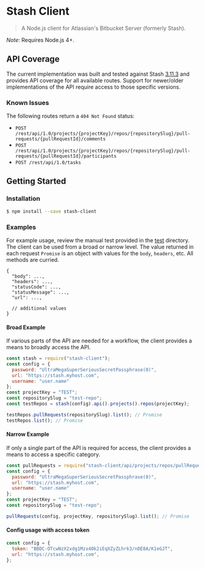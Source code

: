 # Stash Client

> A Node.js client for Atlassian's Bitbucket Server (formerly Stash).

*Note*: Requires Node.js 4+.

## API Coverage

The current implementation was built and tested against Stash [3.11.3](https://developer.atlassian.com/static/rest/stash/3.11.3/stash-rest.html) and provides API coverage for all available routes. Support for newer/older implementations of the API require access to those specific versions.

### Known Issues

The following routes return a `404 Not Found` status:

* `POST /rest/api/1.0/projects/{projectKey}/repos/{repositorySlug}/pull-requests/{pullRequestId}/comments`
* `POST /rest/api/1.0/projects/{projectKey}/repos/{repositorySlug}/pull-requests/{pullRequestId}/participants`
* `POST /rest/api/1.0/tasks`

## Getting Started

### Installation

```bash
$ npm install --save stash-client
```

### Examples

For example usage, review the manual test provided in the [test](./test) directory. The client can be used from a broad or narrow level. The value returned in each request `Promise` is an object with values for the `body`, `headers`, etc. All methods are curried.

```
{
  "body": ...,
  "headers": ...,
  "statusCode": ...,
  "statusMessage": ...,
  "url": ...,

  // additional values
}
```

#### Broad Example

If various parts of the API are needed for a workflow, the client provides a means to broadly access the API.

```javascript
const stash = require("stash-client");
const config = {
  password: "UltraMegaSuperSeriousSecretPassphrase(0)",
  url: "https://stash.myhost.com",
  username: "user.name"
};
const projectKey = "TEST";
const repositorySlug = "test-repo";
const testRepos = stash(config).api().projects().repos(projectKey);

testRepos.pullRequests(repositorySlug).list(); // Promise
testRepos.list(); // Promise
```

#### Narrow Example

If only a single part of the API is required for access, the client provides a means to access a specific category.

```javascript
const pullRequests = require("stash-client/api/projects/repos/pullRequests");
const config = {
  password: "UltraMegaSuperSeriousSecretPassphrase(0)",
  url: "https://stash.myhost.com",
  username: "user.name"
};
const projectKey = "TEST";
const repositorySlug = "test-repo";

pullRequests(config, projectKey, repositorySlug).list(); // Promise
```

#### Config usage with access token
```javascript
const config = {
  token: "BBDC-OTcwNzX2xdg1Mzx4Ok2iEqXZyZLhrk3/nDE8A/K1eGJT",
  url: "https://stash.myhost.com",
};
```
